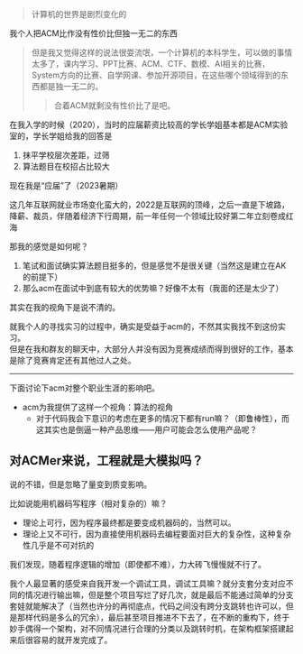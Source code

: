>计算机的世界是剧烈变化的

我个人把ACM比作没有性价比但独一无二的东西
>但是我又觉得这样的说法很耍流氓，一个计算机的本科学生，可以做的事情太多了，课内学习、PPT比赛、ACM、CTF、数模、AI相关的比赛，System方向的比赛、自学网课、参加开源项目，在这些哪个领域得到的东西都是独一无二的。
>>合着ACM就剩没有性价比了是吧。

在我入学的时候（2020），当时的应届薪资比较高的学长学姐基本都是ACM实验室的，学长学姐给我的回答是
1. 抹平学校层次差距，过筛
2. 算法题目在校招占比较大

现在我是“应届”了（2023暑期）

这几年互联网就业市场变化蛮大的，2022是互联网的顶峰，之后一直是下坡路，降薪、裁员，伴随着经济下行周期，前一年任何一个领域比较好第二年立刻卷成红海

那我的感觉是如何呢？
1. 笔试和面试确实算法题目挺多的，但是感觉不是很关键（当然这是建立在AK的前提下）
2. 那么acm在面试中到底有较大的优势嘛？好像不太有（我面的还是太少了）

其实在我的视角下是说不清的。

就我个人的寻找实习的过程中，确实是受益于acm的，不然其实我找不到这份实习。  
但是在我和群友的聊天中，大部分人并没有因为竞赛成绩而得到很好的工作，基本是除了竞赛肯定还有其他过人之处。

---

下面讨论下acm对整个职业生涯的影响吧。

+ acm为我提供了这样一个视角：算法的视角
	+ 对于代码我会下意识的考虑在更多的情况下都有run嘛？（即鲁棒性），而这其实也是倒逼一种产品思维——用户可能会怎么使用产品呢？

## 对ACMer来说，工程就是大模拟吗？

说的不错，但是忽略了量变到质变影响。

比如说能用机器码写程序（相对复杂的）嘛？
+ 理论上可行，因为程序最终都是要变成机器码的，当然可以。
+ 理论上又不可行，因为直接使用机器码去编程要面对巨大的复杂性，这种复杂性几乎是不可对抗的

我们发现，随着程序逻辑的增加（即使都不难），力大砖飞慢慢就不行了。

我个人最显著的感受来自我开发一个调试工具，调试工具嘛？就分支套分支对应不同的情况进行输出嘛，但是整个项目写烂了好几次，就是最后不能通过简单的分支套娃就能解决了（当然也许分的再彻底点，代码之间没有跨分支跳转也许可以，但是那样代码是多么的冗余），最后甚至项目推进不下去了，在不断的重构下，终于妙手偶得一个架构，对不同情况进行合理的分类以及跳转时机，在架构框架搭建起来后很容易的就开发完成了。
